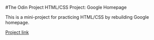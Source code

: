 #The Odin Project
HTML/CSS Project: Google Homepage

This is a mini-project for practicing HTML/CSS by rebuilding Google homepage.

[Project link](http://www.theodinproject.com/web-development-101/html-css)

